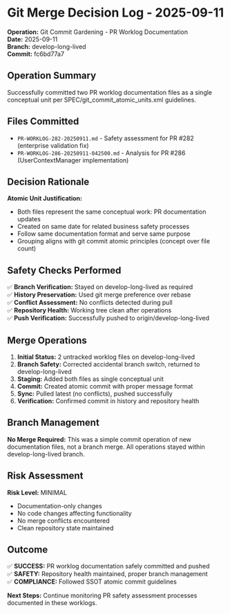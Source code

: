 # Git Merge Decision Log - 2025-09-11

**Operation:** Git Commit Gardening - PR Worklog Documentation  
**Date:** 2025-09-11  
**Branch:** develop-long-lived  
**Commit:** fc6bd77a7  

## Operation Summary

Successfully committed two PR worklog documentation files as a single conceptual unit per SPEC/git_commit_atomic_units.xml guidelines.

## Files Committed
- `PR-WORKLOG-282-20250911.md` - Safety assessment for PR #282 (enterprise validation fix)
- `PR-WORKLOG-286-20250911-042500.md` - Analysis for PR #286 (UserContextManager implementation)

## Decision Rationale

**Atomic Unit Justification:**
- Both files represent the same conceptual work: PR documentation updates
- Created on same date for related business safety processes
- Follow same documentation format and serve same purpose
- Grouping aligns with git commit atomic principles (concept over file count)

## Safety Checks Performed

✅ **Branch Verification:** Stayed on develop-long-lived as required  
✅ **History Preservation:** Used git merge preference over rebase  
✅ **Conflict Assessment:** No conflicts detected during pull  
✅ **Repository Health:** Working tree clean after operations  
✅ **Push Verification:** Successfully pushed to origin/develop-long-lived  

## Merge Operations

1. **Initial Status:** 2 untracked worklog files on develop-long-lived
2. **Branch Safety:** Corrected accidental branch switch, returned to develop-long-lived  
3. **Staging:** Added both files as single conceptual unit
4. **Commit:** Created atomic commit with proper message format
5. **Sync:** Pulled latest (no conflicts), pushed successfully
6. **Verification:** Confirmed commit in history and repository health

## Branch Management

**No Merge Required:** This was a simple commit operation of new documentation files, not a branch merge. All operations stayed within develop-long-lived branch.

## Risk Assessment

**Risk Level:** MINIMAL  
- Documentation-only changes
- No code changes affecting functionality  
- No merge conflicts encountered
- Clean repository state maintained

## Outcome

✅ **SUCCESS:** PR worklog documentation safely committed and pushed  
✅ **SAFETY:** Repository health maintained, proper branch management  
✅ **COMPLIANCE:** Followed SSOT atomic commit guidelines  

**Next Steps:** Continue monitoring PR safety assessment processes documented in these worklogs.